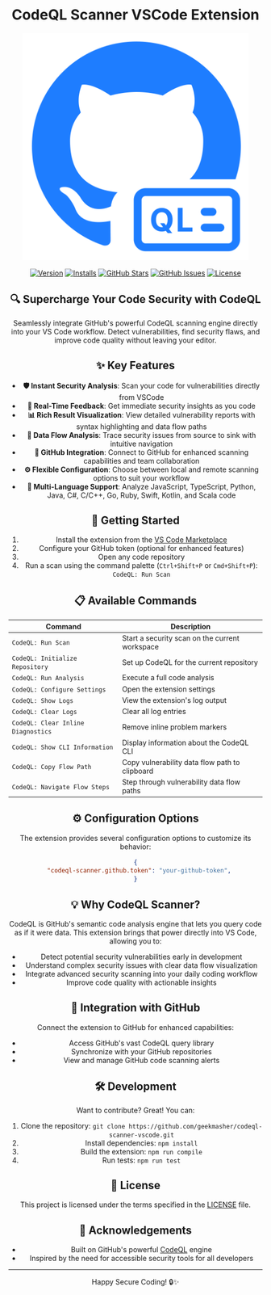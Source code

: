 <!-- markdownlint-disable -->
<div align="center">
<h1>CodeQL Scanner VSCode Extension</h1>

<img src="./src/assets/VS-marketplace-CodeQL-icon.png" width="450" title="CodeQL Scanner">

[![Version](https://img.shields.io/visual-studio-marketplace/v/GeekMasher.codeql-scanner-vscode)](https://marketplace.visualstudio.com/items?itemName=GeekMasher.codeql-scanner-vscode)
[![Installs](https://img.shields.io/visual-studio-marketplace/i/GeekMasher.codeql-scanner-vscode)](https://marketplace.visualstudio.com/items?itemName=GeekMasher.codeql-scanner-vscode)
[![GitHub Stars](https://img.shields.io/github/stars/geekmasher/codeql-scanner-vscode?style=for-the-badge)][github]
[![GitHub Issues](https://img.shields.io/github/issues/geekmasher/codeql-scanner-vscode?style=for-the-badge)][github-issues]
[![License](https://img.shields.io/github/license/geekmasher/codeql-scanner-vscode)][license]

<div>
<!-- markdownlint-restore -->

## 🔍 Supercharge Your Code Security with CodeQL

Seamlessly integrate GitHub's powerful CodeQL scanning engine directly into your VS Code workflow. Detect vulnerabilities, find security flaws, and improve code quality without leaving your editor.

## ✨ Key Features

- **🛡️ Instant Security Analysis**: Scan your code for vulnerabilities directly from VSCode
- **🔄 Real-Time Feedback**: Get immediate security insights as you code
- **📊 Rich Result Visualization**: View detailed vulnerability reports with syntax highlighting and data flow paths
- **🌊 Data Flow Analysis**: Trace security issues from source to sink with intuitive navigation
- **🔄 GitHub Integration**: Connect to GitHub for enhanced scanning capabilities and team collaboration
- **⚙️ Flexible Configuration**: Choose between local and remote scanning options to suit your workflow
- **🧰 Multi-Language Support**: Analyze JavaScript, TypeScript, Python, Java, C#, C/C++, Go, Ruby, Swift, Kotlin, and Scala code

## 🚀 Getting Started

1. Install the extension from the [VS Code Marketplace](https://marketplace.visualstudio.com/items?itemName=codeql-scanner.codeql-scanner-vscode)
2. Configure your GitHub token (optional for enhanced features)
3. Open any code repository
4. Run a scan using the command palette (`Ctrl+Shift+P` or `Cmd+Shift+P`): `CodeQL: Run Scan`

## 📋 Available Commands

| Command | Description |
|---------|-------------|
| `CodeQL: Run Scan` | Start a security scan on the current workspace |
| `CodeQL: Initialize Repository` | Set up CodeQL for the current repository |
| `CodeQL: Run Analysis` | Execute a full code analysis |
| `CodeQL: Configure Settings` | Open the extension settings |
| `CodeQL: Show Logs` | View the extension's log output |
| `CodeQL: Clear Logs` | Clear all log entries |
| `CodeQL: Clear Inline Diagnostics` | Remove inline problem markers |
| `CodeQL: Show CLI Information` | Display information about the CodeQL CLI |
| `CodeQL: Copy Flow Path` | Copy vulnerability data flow path to clipboard |
| `CodeQL: Navigate Flow Steps` | Step through vulnerability data flow paths |

## ⚙️ Configuration Options

The extension provides several configuration options to customize its behavior:

```json
{
  "codeql-scanner.github.token": "your-github-token",
}
```

## 💡 Why CodeQL Scanner?

CodeQL is GitHub's semantic code analysis engine that lets you query code as if it were data. This extension brings that power directly into VS Code, allowing you to:

- Detect potential security vulnerabilities early in development
- Understand complex security issues with clear data flow visualization
- Integrate advanced security scanning into your daily coding workflow
- Improve code quality with actionable insights

## 🔗 Integration with GitHub

Connect the extension to GitHub for enhanced capabilities:
- Access GitHub's vast CodeQL query library
- Synchronize with your GitHub repositories
- View and manage GitHub code scanning alerts

## 🛠️ Development

Want to contribute? Great! You can:

1. Clone the repository: `git clone https://github.com/geekmasher/codeql-scanner-vscode.git`
2. Install dependencies: `npm install`
3. Build the extension: `npm run compile`
4. Run tests: `npm run test`

## 📜 License

This project is licensed under the terms specified in the [LICENSE](LICENSE) file.

## 🙏 Acknowledgements

- Built on GitHub's powerful [CodeQL](https://github.com/github/codeql) engine
- Inspired by the need for accessible security tools for all developers

---

Happy Secure Coding! 🔒✨

<!-- Links -->

[github]: https://github.com/geekmasher/codeql-scanner-vscode
[github-issues]: https://github.com/geekmasher/codeql-scanner-vscode/issues
[license]: ./LICENSE
